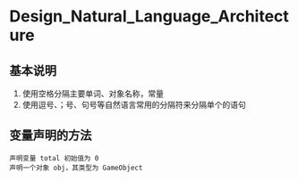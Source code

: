 # Design_Natural_Language_Architecture

## 基本说明
1. 使用空格分隔主要单词、对象名称，常量
2. 使用逗号、；号、句号等自然语言常用的分隔符来分隔单个的语句
## 变量声明的方法
	声明变量 total 初始值为 0
	声明一个对象 obj，其类型为 GameObject

	